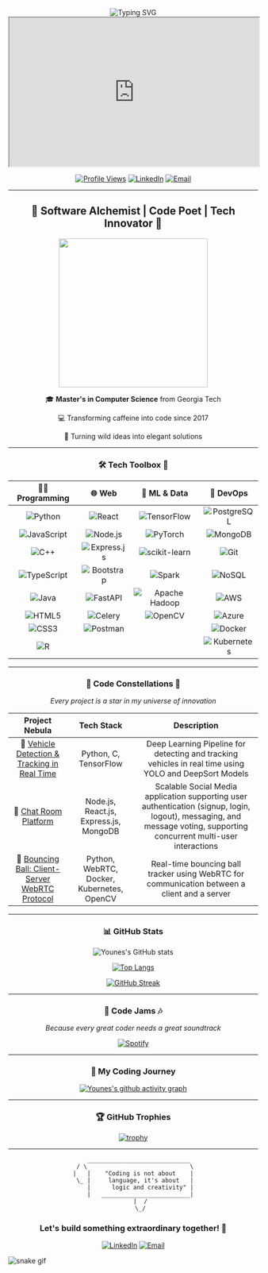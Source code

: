 <div align="center">
  <img src="https://readme-typing-svg.herokuapp.com?font=Fira+Code&size=30&duration=3000&pause=1000&color=00FF00&background=000000&center=true&vCenter=true&multiline=true&width=600&height=100&lines=Hello%2C+World!;I'm+Younes" alt="Typing SVG" />
</div>

<div align="center">
<iframe src="https://younes43.github.io/interactive-terminal.html" width="100%" height="300px"></iframe>
</div>

<div align="center">

[![Profile Views](https://komarev.com/ghpvc/?username=younes43&style=for-the-badge&color=brightgreen)](https://github.com/younes43)
[![LinkedIn](https://img.shields.io/badge/LinkedIn-Connect-blue?style=for-the-badge&logo=linkedin)](https://www.linkedin.com/in/younes-elbouzekraoui)
[![Email](https://img.shields.io/badge/Email-Contact-red?style=for-the-badge&logo=gmail)](mailto:elbouzekraoui.younes@gmail.com)

</div>

---

<div align="center">
  <h2>🚀 Software Alchemist | Code Poet | Tech Innovator 🚀</h2>
</div>

<p align="center">
  <img src="https://media.giphy.com/media/13HgwGsXF0aiGY/giphy.gif" width="300" />
</p>

<div align="center">

  🎓 **Master's in Computer Science** from Georgia Tech

  💻 Transforming caffeine into code since 2017

  🌟 Turning wild ideas into elegant solutions

</div>

---

<div align="center">
  <h3>🛠 Tech Toolbox 🧰</h3>
</div>

<div align="center">

| 👨‍💻 Programming |🌐 Web  | 🤖 ML & Data | 💾 DevOps  |
|:-----------------:|:-----------------:|:-------------:|:-------------:|
| ![Python](https://img.shields.io/badge/Python-3776AB?style=for-the-badge&logo=python&logoColor=white) | ![React](https://img.shields.io/badge/React-20232A?style=for-the-badge&logo=react&logoColor=61DAFB) | ![TensorFlow](https://img.shields.io/badge/TensorFlow-FF6F00?style=for-the-badge&logo=tensorflow&logoColor=white) | ![PostgreSQL](https://img.shields.io/badge/PostgreSQL-316192?style=for-the-badge&logo=postgresql&logoColor=white) |
| ![JavaScript](https://img.shields.io/badge/JavaScript-F7DF1E?style=for-the-badge&logo=javascript&logoColor=black) | ![Node.js](https://img.shields.io/badge/Node.js-339933?style=for-the-badge&logo=nodedotjs&logoColor=white) | ![PyTorch](https://img.shields.io/badge/PyTorch-EE4C2C?style=for-the-badge&logo=pytorch&logoColor=white) | ![MongoDB](https://img.shields.io/badge/MongoDB-47A248?style=for-the-badge&logo=mongodb&logoColor=white) |
| ![C++](https://img.shields.io/badge/C++-00599C?style=for-the-badge&logo=cplusplus&logoColor=white) | ![Express.js](https://img.shields.io/badge/express.js-%23404d59.svg?style=for-the-badge&logo=express&logoColor=%2361DAFB) | ![scikit-learn](https://img.shields.io/badge/scikit--learn-%23F7931E.svg?style=for-the-badge&logo=scikit-learn&logoColor=white) |  ![Git](https://img.shields.io/badge/Git-F05032?style=for-the-badge&logo=git&logoColor=white)|
| ![TypeScript](https://img.shields.io/badge/TypeScript-3178C6?style=for-the-badge&logo=typescript&logoColor=white) | ![Bootstrap](https://img.shields.io/badge/bootstrap-%238511FA.svg?style=for-the-badge&logo=bootstrap&logoColor=white) | ![Spark](https://img.shields.io/badge/Apache_Spark-E25A1C?style=for-the-badge&logo=apache-spark&logoColor=white) | ![NoSQL](https://img.shields.io/badge/NoSQL-000000?style=for-the-badge&logo=nosql&logoColor=white) |
| ![Java](https://img.shields.io/badge/Java-ED8B00?style=for-the-badge&logo=java&logoColor=white) | ![FastAPI](https://img.shields.io/badge/FastAPI-005571?style=for-the-badge&logo=fastapi) | ![Apache Hadoop](https://img.shields.io/badge/Apache%20Hadoop-66CCFF?style=for-the-badge&logo=apachehadoop&logoColor=black) | ![AWS](https://img.shields.io/badge/AWS-232F3E?style=for-the-badge&logo=amazonaws&logoColor=white) |
| ![HTML5](https://img.shields.io/badge/HTML5-E34F26?style=for-the-badge&logo=html5&logoColor=white) | ![Celery](https://img.shields.io/badge/celery-%23a9cc54.svg?style=for-the-badge&logo=celery&logoColor=ddf4a4) | ![OpenCV](https://img.shields.io/badge/opencv-%23white.svg?style=for-the-badge&logo=opencv&logoColor=white) | ![Azure](https://img.shields.io/badge/azure-%230072C6.svg?style=for-the-badge&logo=microsoftazure&logoColor=white) |
| ![CSS3](https://img.shields.io/badge/CSS3-1572B6?style=for-the-badge&logo=css3&logoColor=white) | ![Postman](https://img.shields.io/badge/Postman-FF6C37?style=for-the-badge&logo=postman&logoColor=white) |  | ![Docker](https://img.shields.io/badge/Docker-2496ED?style=for-the-badge&logo=docker&logoColor=white) |
| ![R](https://img.shields.io/badge/r-%23276DC3.svg?style=for-the-badge&logo=r&logoColor=white) |  |  | ![Kubernetes](https://img.shields.io/badge/Kubernetes-326CE5?style=for-the-badge&logo=kubernetes&logoColor=white) |

</div>

---

<div align="center">
  <h3>🌟 Code Constellations 🌟</h3>
  <i>Every project is a star in my universe of innovation</i>
</div>

<div align="center">

| Project Nebula | Tech Stack | Description |
|:--------------:|:----------:|:-----------:|
| 🌌 [Vehicle Detection & Tracking in Real Time](https://github.com/Younes43/Vehicule_Detection_Tracking) | Python, C, TensorFlow | Deep Learning Pipeline for detecting and tracking vehicles in real time using YOLO and DeepSort Models  |
| 🚀 [Chat Room Platform](https://github.com/Younes43/Chat-Room-Platform) | Node.js, React.js, Express.js, MongoDB | Scalable Social Media application supporting user authentication (signup, login, logout), messaging, and message voting, supporting concurrent multi-user interactions|
| 🧠 [Bouncing Ball: Client-Server WebRTC Protocol](https://github.com/Younes43/Bouncing-Ball-Tracker-Client-Server-Application) | Python, WebRTC, Docker, Kubernetes, OpenCV  | Real-time bouncing ball tracker using WebRTC for communication between a client and a server |

</div>

---

<div align="center">
  <h3>📊 GitHub Stats</h3>
</div>

<div align="center">

![Younes's GitHub stats](https://github-readme-stats.vercel.app/api?username=younes43&show_icons=true&theme=radical)

[![Top Langs](https://github-readme-stats.vercel.app/api/top-langs/?username=younes43&layout=compact&theme=radical)](https://github.com/anuraghazra/github-readme-stats)

[![GitHub Streak](https://github-readme-streak-stats.herokuapp.com/?user=younes43&theme=radical)](https://git.io/streak-stats)

</div>

---

<div align="center">
  <h3>🎵 Code Jams 🎶</h3>
  <i>Because every great coder needs a great soundtrack</i>
</div>

<div align="center">

[![Spotify](https://novatorem.vercel.app/api/spotify?background_color=0d1117&border_color=ffffff)](https://open.spotify.com/user/YOUR_SPOTIFY_USER_ID)

</div>

---

<div align="center">
  <h3>🌱 My Coding Journey</h3>
</div>

<div align="center">

[![Younes's github activity graph](https://github-readme-activity-graph.cyclic.app/graph?username=younes43&theme=github-compact)](https://github.com/ashutosh00710/github-readme-activity-graph)

</div>

---

<div align="center">
  <h3>🏆 GitHub Trophies</h3>
</div>

<div align="center">

[![trophy](https://github-profile-trophy.vercel.app/?username=younes43&theme=onedark)](https://github.com/ryo-ma/github-profile-trophy)

</div>

---

<div align="center">

```
   _____________________________
 / \                             \
|   |    "Coding is not about    |
 \_ |     language, it's about   |
    |      logic and creativity" |
    |   _________________________|
    |  /
    \_/
```

</div>

<div align="center">
  <h3>Let's build something extraordinary together! 🚀</h3>

[![LinkedIn](https://img.shields.io/badge/LinkedIn-Connect-blue?style=for-the-badge&logo=linkedin)](https://www.linkedin.com/in/younes-elbouzekraoui)
[![Email](https://img.shields.io/badge/Email-Contact-red?style=for-the-badge&logo=gmail)](mailto:elbouzekraoui.younes@gmail.com)

</div>

<!-- Snake Animation -->
![snake gif](https://github.com/younes43/younes43/blob/output/github-contribution-grid-snake.gif)
